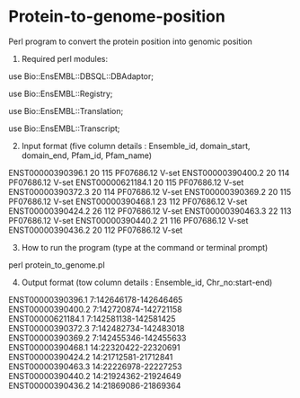 # Protein-to-genome-position
Perl program to convert the protein position into genomic position

1) Required perl modules:

use Bio::EnsEMBL::DBSQL::DBAdaptor;

use Bio::EnsEMBL::Registry;

use Bio::EnsEMBL::Translation;

use Bio::EnsEMBL::Transcript;


2) Input format
(five column details : Ensemble_id,	domain_start,	domain_end,	Pfam_id,	Pfam_name)

ENST00000390396.1	20	115	PF07686.12	V-set
ENST00000390400.2	20	114	PF07686.12	V-set
ENST00000621184.1	20	115	PF07686.12	V-set
ENST00000390372.3	20	114	PF07686.12	V-set
ENST00000390369.2	20	115	PF07686.12	V-set
ENST00000390468.1	23	112	PF07686.12	V-set
ENST00000390424.2	26	112	PF07686.12	V-set
ENST00000390463.3	22	113	PF07686.12	V-set
ENST00000390440.2	21	116	PF07686.12	V-set
ENST00000390436.2	20	112	PF07686.12	V-set

3) How to run the program
(type at the command or terminal prompt)

perl protein_to_genome.pl

4) Output format
(tow column details : Ensemble_id,	Chr_no:start-end)

ENST00000390396.1	7:142646178-142646465	
ENST00000390400.2	7:142720874-142721158	
ENST00000621184.1	7:142581138-142581425	
ENST00000390372.3	7:142482734-142483018	
ENST00000390369.2	7:142455346-142455633	
ENST00000390468.1	14:22320422-22320691	
ENST00000390424.2	14:21712581-21712841	
ENST00000390463.3	14:22226978-22227253	
ENST00000390440.2	14:21924362-21924649	
ENST00000390436.2	14:21869086-21869364	

